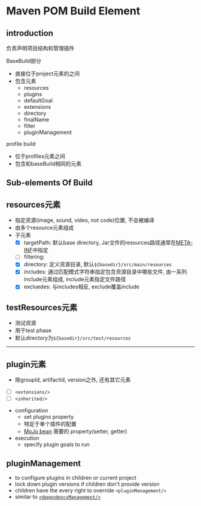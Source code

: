# Maven POM Build Element

## introduction

负责声明项目结构和管理插件

BaseBuild部分

- 直接位于project元素的之间
- 包含元素
  - resources
  - plugins
  - defaultGoal
  - extensions
  - directory
  - finalName
  - filter
  - pluginManagement

profile build

- 位于profiles元素之间
- 包含和baseBuild相同的元素

## Sub-elements Of Build

## resources元素

- 指定资源(image, sound, video, not code)位置, 不会被编译
- 由多个resource元素组成
- 子元素
  - [x] targetPath: 默认base directory, Jar文件的resources路径通常在[META-INF]()中指定
  - [ ] filtering: 
  - [x] directory: 定义资源目录, 默认`${basedir}/src/main/resources`
  - [x] includes: 通过匹配模式字符串指定包含资源目录中哪些文件, 由一系列include元素组成, include元素指定文件路径
  - [x] excluedes: 与includes相反, exclude覆盖include

## testResources元素

- 测试资源
- 用于test phase
- 默认directory为`${basedir}/src/test/resources`

***

## plugin元素

- 除groupId, artifactId, version之外, 还有其它元素
- [ ] `<extensions/>`
- [ ] `<inherited/>`
- configuration
  - set plugins property
  - 特定于单个插件的配置
  - [MoJo bean](Maven_Custom_Plugin.md#simple-mojo-class) 需要的 property(setter, getter)
- execution
  - specify plugin goals to run

## pluginManagement

- to configure plugins in children or current project
- lock down plugin versions if children don't provide version
- children have the every right to override `<pluginManagement/>`
- similar to [`<dependencyManagement/>`](#dependencymanagement元素)